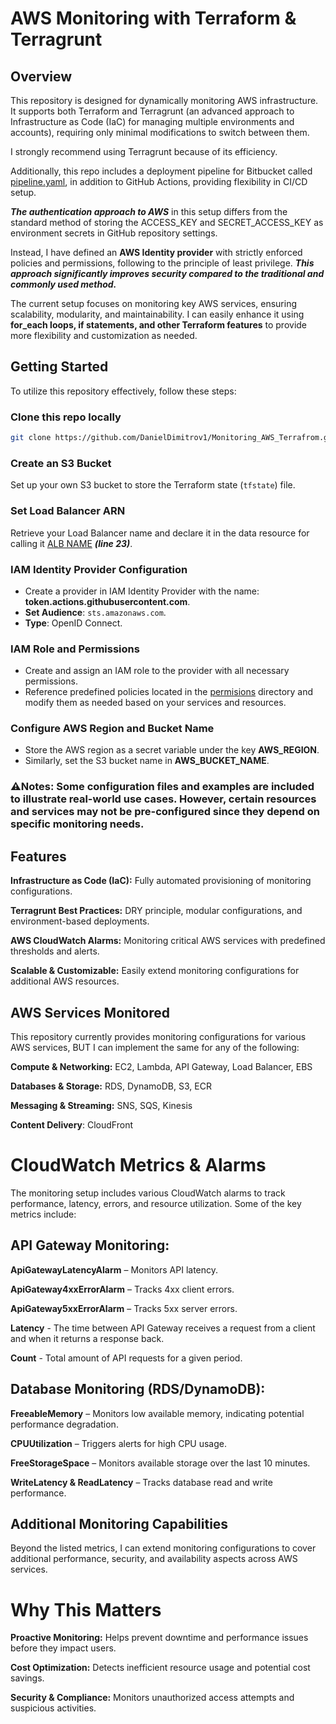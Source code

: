 # AWS Monitoring with Terraform & Terragrunt

## Overview

This repository is designed for dynamically monitoring AWS infrastructure. It supports both Terraform and Terragrunt (an advanced approach to Infrastructure as Code (IaC) for managing multiple environments and accounts), requiring only minimal modifications to switch between them. 

I strongly recommend using Terragrunt because of its efficiency.

Additionally, this repo includes a deployment pipeline for Bitbucket called [pipeline.yaml](https://github.com/DanielDimitrov1/Monitoring_AWS_Terrafrom/blob/main/pipeline.yaml), in addition to GitHub Actions, providing flexibility in CI/CD setup.

***The authentication approach to AWS*** in this setup differs from the standard  method of storing the ACCESS_KEY and SECRET_ACCESS_KEY as environment secrets in GitHub repository settings.

Instead, I have defined an **AWS Identity provider** with strictly enforced policies and permissions, following to the principle of least privilege. ***This approach significantly improves security compared to the traditional and commonly used method.***


The current setup focuses on monitoring key AWS services, ensuring scalability, modularity, and maintainability. I can easily enhance it using **for_each loops, if statements, and other Terraform features** to provide more flexibility and customization as needed.


## Getting Started

To utilize this repository effectively, follow these steps:

### Clone this repo locally

```sh
git clone https://github.com/DanielDimitrov1/Monitoring_AWS_Terrafrom.git
```

### Create an S3 Bucket
Set up your own S3 bucket to store the Terraform state (`tfstate`) file.

### Set Load Balancer ARN
Retrieve your Load Balancer name and declare it in the data resource for calling it [ALB NAME](https://github.com/DanielDimitrov1/Monitoring_AWS_Terrafrom/blob/main/modules/load_balancer.tf)  ***(line 23)***.

### IAM Identity Provider Configuration

- Create a provider in IAM Identity Provider with the name: **token.actions.githubusercontent.com**.
- **Set Audience**: `sts.amazonaws.com`.
- **Type**: OpenID Connect.

### IAM Role and Permissions

- Create and assign an IAM role to the provider with all necessary permissions.
- Reference predefined policies located in the [permisions](https://github.com/DanielDimitrov1/Monitoring_AWS_Terrafrom/tree/main/permissions) directory and modify them as needed based on your services and resources.

### Configure AWS Region and Bucket Name

- Store the AWS region as a secret variable under the key **AWS_REGION**.
- Similarly, set the S3 bucket name in **AWS_BUCKET_NAME**.

### ⚠️Notes: Some configuration files and examples are included to illustrate real-world use cases. However, certain resources and services may not be pre-configured since they depend on specific monitoring needs.



## Features

**Infrastructure as Code (IaC):** Fully automated provisioning of monitoring configurations.

**Terragrunt Best Practices:** DRY principle, modular configurations, and environment-based deployments.

**AWS CloudWatch Alarms:** Monitoring critical AWS services with predefined thresholds and alerts.

**Scalable & Customizable:** Easily extend monitoring configurations for additional AWS resources.



## AWS Services Monitored

This repository currently provides monitoring configurations for various AWS services, BUT I can implement the same for any of the following:

**Compute & Networking:** EC2, Lambda, API Gateway, Load Balancer, EBS

**Databases & Storage:** RDS, DynamoDB, S3, ECR

**Messaging & Streaming:** SNS, SQS, Kinesis

**Content Delivery**: CloudFront

# CloudWatch Metrics & Alarms

The monitoring setup includes various CloudWatch alarms to track performance, latency, errors, and resource utilization. Some of the key metrics include:

## API Gateway Monitoring:

**ApiGatewayLatencyAlarm** – Monitors API latency.

**ApiGateway4xxErrorAlarm** – Tracks 4xx client errors.

**ApiGateway5xxErrorAlarm** – Tracks 5xx server errors.

**Latency** - The time between API Gateway receives a request from a client and when it returns a response back.

**Count** - Total amount of API requests for a given period.

## Database Monitoring (RDS/DynamoDB):

**FreeableMemory** – Monitors low available memory, indicating potential performance degradation.

**CPUUtilization** – Triggers alerts for high CPU usage.

**FreeStorageSpace** – Monitors available storage over the last 10 minutes.

**WriteLatency & ReadLatency** – Tracks database read and write performance.

## Additional Monitoring Capabilities

Beyond the listed metrics, I can extend monitoring configurations to cover additional performance, security, and availability aspects across AWS services.




# Why This Matters

**Proactive Monitoring:** Helps prevent downtime and performance issues before they impact users.

**Cost Optimization:** Detects inefficient resource usage and potential cost savings.

**Security & Compliance:** Monitors unauthorized access attempts and suspicious activities.
